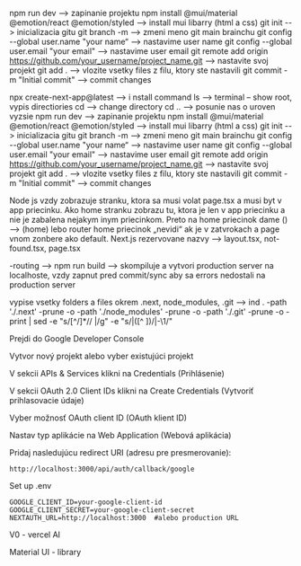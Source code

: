
npm run dev --> zapinanie projektu
npm install @mui/material @emotion/react @emotion/styled --> install mui libarry (html a css)
git init --> inicializacia gitu
git branch -m <name> --> zmeni meno git main brainchu
git config --global user.name "your name“ --> nastavime user name
git config --global user.email "your email" --> nastavime user email
git remote add origin https://github.com/your_username/project_name.git --> nastavite svoj projekt
git add . --> vlozite vsetky files z filu, ktory ste nastavili
git commit -m "Initial commit" --> commit changes

npx create-next-app@latest --> i nstall command ls --> terminal – show root, vypis directiories cd --> change directory cd .. --> posunie nas o uroven vyzsie npm run dev --> zapinanie projektu npm install @mui/material @emotion/react @emotion/styled --> install mui libarry (html a css) git init --> inicializacia gitu git branch -m --> zmeni meno git main brainchu git config --global user.name "your name“ --> nastavime user name git config --global user.email "your email" --> nastavime user email git remote add origin https://github.com/your_username/project_name.git --> nastavite svoj projekt git add . --> vlozite vsetky files z filu, ktory ste nastavili git commit -m "Initial commit" --> commit changes

Node js vzdy zobrazuje stranku, ktora sa musi volat page.tsx a musi byt v app priecinku. Ako home stranku zobrazu tu, ktora je len v app priecinku a nie je zabalena nejakym inym priecinkom. Preto na home priecinok dame () --> (home) lebo router home priecinok „nevidi“ ak je v zatvrokach a page vnom zonbere ako default.
Next.js rezervovane nazvy --> layout.tsx, not-found.tsx, page.tsx

-routing --> npm run build --> skompiluje a vytvori production server na localhoste, vzdy zapnut pred commit/sync aby sa errors nedostali na production server

vypise vsetky folders a files okrem .next, node_modules, .git --> ind . -path './.next' -prune -o -path './node_modules' -prune -o -path './.git' -prune -o -print | sed -e "s/[^\/]*// |/g" -e "s/|([^ ])/|-\1/"



Prejdi do Google Developer Console

Vytvor nový projekt alebo vyber existujúci projekt

V sekcii APIs & Services klikni na Credentials (Prihlásenie)

V sekcii OAuth 2.0 Client IDs klikni na Create Credentials (Vytvoriť prihlasovacie údaje)

Vyber možnosť OAuth client ID (OAuth klient ID)

Nastav typ aplikácie na Web Application (Webová aplikácia)

Pridaj nasledujúcu redirect URI (adresu pre presmerovanie):

    http://localhost:3000/api/auth/callback/google



Set up .env

    GOOGLE_CLIENT_ID=your-google-client-id
    GOOGLE_CLIENT_SECRET=your-google-client-secret
    NEXTAUTH_URL=http://localhost:3000  #alebo production URL

V0 - vercel AI

Material UI - library